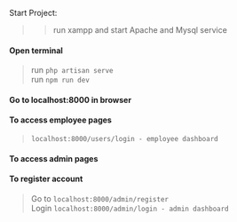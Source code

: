 Start Project:
>> run xampp and start Apache and Mysql service
#### Open terminal
> run ```php artisan serve```\
> run  ```npm run dev```
#### Go to localhost:8000 in browser
#### To access  employee pages
> ```localhost:8000/users/login - employee dashboard```

#### To access admin pages
#### To register account
> Go to ```localhost:8000/admin/register```\
> Login ```localhost:8000/admin/login - admin dashboard ```





